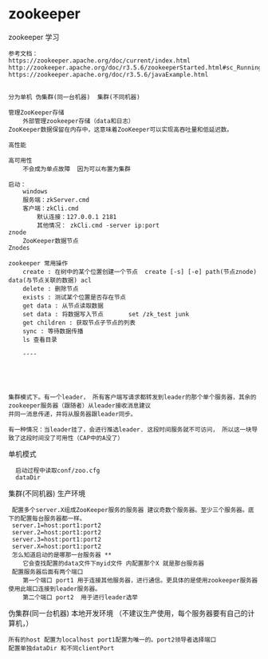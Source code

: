 # zookeeper
zookeeper 学习

    参考文档：
    https://zookeeper.apache.org/doc/current/index.html
    http://zookeeper.apache.org/doc/r3.5.6/zookeeperStarted.html#sc_RunningReplicatedZooKeeper
    https://zookeeper.apache.org/doc/r3.5.6/javaExample.html
    
    
    分为单机 伪集群(同一台机器)  集群(不同机器)
    
    管理ZooKeeper存储
        外部管理zookeeper存储（data和日志）
    ZooKeeper数据保留在内存中，这意味着ZooKeeper可以实现高吞吐量和低延迟数。
        
    高性能    
        
    高可用性
        不会成为单点故障  因为可以布置为集群
        
    启动：
        windows
        服务端：zkServer.cmd
        客户端：zkCli.cmd
            默认连接：127.0.0.1 2181
            其他情况： zkCli.cmd -server ip:port
    znode 
        ZooKeeper数据节点
    Znodes
            
    zookeeper 常用操作
        create : 在树中的某个位置创建一个节点  create [-s] [-e] path(节点znode) data(与节点关联的数据) acl
        delete : 删除节点
        exists : 测试某个位置是否存在节点
        get data : 从节点读取数据
        set data : 将数据写入节点       set /zk_test junk
        get children : 获取节点子节点的列表
        sync : 等待数据传播
        ls 查看目录
        
        ----
       
        
        
        
        
    集群模式下。有一个leader， 所有客户端写请求都转发到leader的那个单个服务器，其余的zookeeper服务器（跟随者）从leader接收消息建议
    并同一消息传递，并将从服务器跟leader同步。
    
    有一种情况：当leader挂了，会进行推选leader. 这段时间服务就不可访问， 所以这一块导致了这段时间没了可用性（CAP中的A没了）
    
    
    

单机模式
    
      启动过程中读取conf/zoo.cfg  
      dataDir
  集群(不同机器)   生产环境 
  
     配置多个server.X组成ZooKeeper服务的服务器 建议奇数个服务器。至少三个服务器。底下的配置每台服务器都一样。
     server.1=host:port1:port2
     server.2=host:port1:port2
     server.3=host:port1:port2
     server.X=host:port1:port2
     怎么知道启动的是哪那一台服务器 **
        它会查找配置的data文件下myid文件 内配置那个X 就是那台服务器
     配置服务器后面有两个端口 
        第一个端口 port1 用于连接其他服务器，进行通信。更具体的是使用zookeeper服务器使用此端口连接到leader服务器。
        第二个端口 port2  用于进行leader选举  
          
 伪集群(同一台机器)  本地开发环境  （不建议生产使用，每个服务器要有自己的计算机，）
    
    所有的host 配置为localhost port1配置为唯一的。port2领导者选择端口
    配置单独dataDir 和不同clientPort
    
